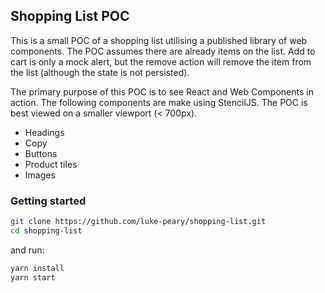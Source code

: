 ## Shopping List POC

This is a small POC of a shopping list utilising a published library of web components. The POC assumes there are already items on the list. Add to cart is only a mock alert, but the remove action will remove the item from the list (although the state is not persisted).

The primary purpose of this POC is to see React and Web Components in action. The following components are make using StencilJS. The POC is best viewed on a smaller viewport (< 700px).

- Headings
- Copy
- Buttons
- Product tiles
- Images

### Getting started

```bash
git clone https://github.com/luke-peary/shopping-list.git
cd shopping-list
```

and run:

```bash
yarn install
yarn start
```
